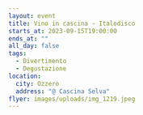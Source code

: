 ```yaml
---
layout: event
title: Vino in cascina - Italodisco
starts_at: 2023-09-15T19:00:00
ends_at: ""
all_day: false
tags:
  - Divertimento
  - Degustazione
location:
  city: Ozzero
  address: "@ Cascina Selva"
flyer: images/uploads/img_1219.jpeg
---
```

